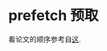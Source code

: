 # prefetch 预取

看论文的顺序参考自[这](https://github.com/lshpku/hwd-prefetch-study/blob/master/Paper_Reading.md).
